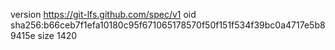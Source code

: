 version https://git-lfs.github.com/spec/v1
oid sha256:b66ceb7f1efa10180c95f671065178570f50f151f534f39bc0a4717e5b89415e
size 1420
